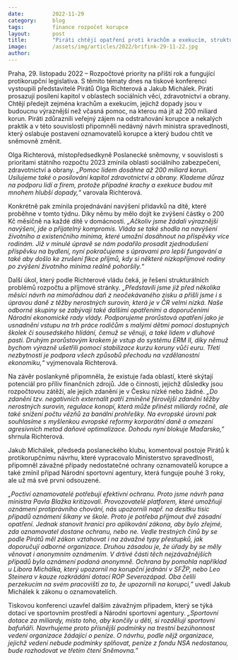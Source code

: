 ```yaml
---
date:         2022-11-29
category:     blog
tags:         finance rozpočet korupce
layout:       post
title:        "Piráti chtějí opatření proti krachům a exekucím, strukturální ozdravení rozpočtu a zákony, které ochrání oznamovatele korupce"
image:        /assets/img/articles/2022/brifink-29-11-22.jpg
author:       
---
```




Praha, 29. listopadu 2022 – Rozpočtové priority na příští rok a fungující protikorupční legislativa. S těmito tématy dnes na tiskové konferenci vystoupili představitelé Pirátů Olga Richterová a Jakub Michálek. Piráti prosazují posílení kapitol v oblastech sociálních věcí, zdravotnictví a obrany. Chtějí předejít zejména krachům a exekucím, jejichž dopady jsou v budoucnu výraznější než včasná pomoc, na kterou má jít až 200 miliard korun. Piráti zdůraznili veřejný zájem na odstraňování korupce a nekalých praktik a v této souvislosti připomněli nedávný návrh ministra spravedlnosti, který oslabuje postavení oznamovatelů korupce a který budou chtít ve sněmovně změnit.

Olga Richterová, místopředsedkyně Poslanecké sněmovny, v souvislosti s prioritami státního rozpočtu 2023 zmínila oblasti sociálního zabezpečení, zdravotnictví a obrany. *„Pomoc lidem dosáhne až 200 miliard korun. Usilujeme také o posilování kapitol zdravotnictví a obrany. Klademe důraz na podporu lidí a firem, protože případné krachy a exekuce budou mít mnohem hlubší dopady,“* varovala Richterová. 

Konkrétně pak zmínila projednávání navýšení přídavků na dítě, které proběhne v tomto týdnu. Díky němu by mělo dojít ke zvýšení částky o 200 Kč měsíčně na každé dítě v domácnosti. *„Ačkoliv jsme žádali výraznější navýšení, jde o přijatelný kompromis. Vláda se také shodla na navýšení životního a existenčního minima, které umožní dosáhnout na příspěvky více rodinám. Již v minulé úpravě se nám podařilo prosadit zjednodušení příspěvku na bydlení, nyní pokračujeme s úpravami pro lepší fungování a také aby došlo ke zrušení fikce příjmů, kdy si některé nízkopříjmové rodiny po zvýšení životního minima reálně pohoršily.“*

Další úkol, který podle Richterové vládu čeká, je řešení strukturálních problémů rozpočtu a příjmové stránky. *„Představili jsme již před několika měsíci návrh na mimořádnou daň z neočekávaného zisku a přišli jsme i s úpravou daně z těžby nerostných surovin, která je v ČR velmi nízká. Naše odborné skupiny se zabývají také dalšími opatřeními a doporučeními Národní ekonomické rady vlády. Podporujeme prorůstová opatření jako je usnadnění vstupu na trh práce rodičům s malými dětmi pomocí dostupných školek či sousedského hlídání, čemuž se věnuji, a také lidem v dluhové pasti. Druhým prorůstovým krokem je vstup do systému ERM II, díky němuž bychom výrazně ušetřili pomocí stabilizace kurzu koruny vůči euru. Třetí nezbytností je podpora všech způsobů přechodu na vzdělanostní ekonomiku,“* vyjmenovala Richterová.

Na závěr poslankyně připomněla, že existuje řada oblastí, které skýtají potenciál pro příliv finančních zdrojů. Jde o činnosti, jejichž důsledky jsou rozpočtovou zátěží, ale jejich zdanění je v Česku nízké nebo žádné. *„Do zdanění tzv. negativních externalit patří zmíněné férovější zdanění těžby nerostných surovin, regulace konopí, která může přinést miliardy ročně, ale také snížení počtu vězňů za banální prohřešky. Na evropské úrovni pak souhlasíme s myšlenkou evropské reformy korporátní daně a omezení agresivních metod daňové optimalizace. Dohodu nyní blokuje Maďarsko,”* shrnula Richterová.

Jakub Michálek, předseda poslaneckého klubu, komentoval postoje Pirátů k protikorupčnímu návrhu, které vypracovalo Ministerstvo spravedlnosti, připomněl závažné případy nedostatečné ochrany oznamovatelů korupce a také zmínil případ Národní sportovní agentury, která funguje pouhé 3 roky, ale už má své první odsouzené.

*„Poctiví oznamovatelé potřebují efektivní ochranu. Proto jsme návrh pana ministra Pavla Blažka kritizovali. Provozovatelé platforem, které umožňují oznámení protiprávního chování, nás upozornili např. na desítku tisíc případů oznámení šikany ve škole. Proto je potřeba přijmout dvě zásadní opatření. Jednak stanovit hranici pro aplikování zákona, aby bylo zřejmé, zda oznamovatel dostane ochranu, nebo ne. Vedle trestných činů by se podle Pirátů měl zákon vztahovat i na závažné typy přestupků, jak doporučují odborné organizace. Druhou zásadou je, že úřady by se měly věnovat i anonymním oznámením. V drtivé části těch nejzávažnějších případů byla oznámení podaná anonymně. Ochrana by pomohla například u Libora Michálka, který upozornil na korupční jednání v SFŽP, nebo Leo Steinera v kauze rozkrádání dotací ROP Severozápad. Oba čelili perzekucím na svém pracovišti za to, že upozornili na korupci,”* uvedl Jakub Michálek k zákonu o oznamovatelích. 

Tiskovou konferenci uzavřel dalším závažným případem, který se týká dotací ve sportovním prostředí a Národní sportovní agentury. *„Sportovní dotace za miliardy, místo toho, aby končily u dětí, si rozdělují sportovní bafuňáři. Navrhujeme proto přísnější podmínky na trestní bezúhonnost vedení organizace žádající o peníze. O návrhu, podle nějž organizace, jejichž vedení nebude podmínky splňovat, peníze z fondu NSA nedostanou, bude rozhodovat ve třetím čtení Sněmovna.”*
